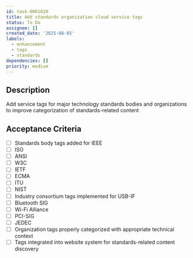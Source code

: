 ```yaml
---
id: task-0001028
title: Add standards organization cloud service tags
status: To Do
assignee: []
created_date: '2025-08-05'
labels:
  - enhancement
  - tags
  - standards
dependencies: []
priority: medium
---
```


## Description

Add service tags for major technology standards bodies and organizations to improve categorization of standards-related content

## Acceptance Criteria

- [ ] Standards body tags added for IEEE
- [ ] ISO
- [ ] ANSI
- [ ] W3C
- [ ] IETF
- [ ] ECMA
- [ ] ITU
- [ ] NIST
- [ ] Industry consortium tags implemented for USB-IF
- [ ] Bluetooth SIG
- [ ] Wi-Fi Alliance
- [ ] PCI-SIG
- [ ] JEDEC
- [ ] Organization tags properly categorized with appropriate technical context
- [ ] Tags integrated into website system for standards-related content discovery
